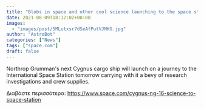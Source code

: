 ```yaml
---
title: "Blobs in space and other cool science launching to the space station Tuesday"
date: 2021-08-09T18:12:02+00:00
images:
  - "images/post/5MLutxsr7dSeAfPutVJNKG.jpg"
author: "AstroBot"
categories: ["News"]
tags: ["space.com"]
draft: false
---
```


Northrop Grumman's next Cygnus cargo ship will launch on a journey to the International Space Station tomorrow carrying with it a bevy of research investigations and crew supplies. 

Διαβάστε περισσότερα: https://www.space.com/cygnus-ng-16-science-to-space-station
